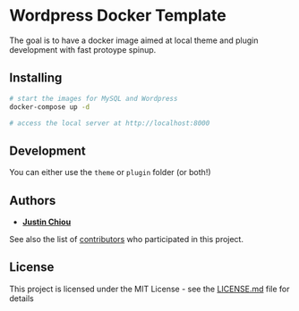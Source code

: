 # Wordpress Docker Template

The goal is to have a docker image aimed at local theme and plugin development with fast protoype spinup.

## Installing

```bash
# start the images for MySQL and Wordpress
docker-compose up -d

# access the local server at http://localhost:8000
```

## Development

You can either use the `theme` or `plugin` folder (or both!)

## Authors

- **[Justin Chiou](https://github.com/Shadowlion)**

See also the list of [contributors](https://github.com/shadowlion/wp-docker/graphs/contributors) who participated in this project.

## License

This project is licensed under the MIT License - see the [LICENSE.md](LICENSE.md) file for details
